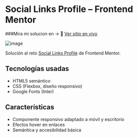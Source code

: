 # Social Links Profile – Frontend Mentor

###Mira mi solucion en -> 🔗 [Ver sitio en vivo](https://rdz-social-card.netlify.app/)

![image](https://github.com/user-attachments/assets/9105e277-86b3-4923-b50f-e04bb92b5106)

Solución al reto [Social Links Profile](https://www.frontendmentor.io/challenges/social-links-profile-UG32l9m6dQ) de Frontend Mentor.

## Tecnologías usadas

- HTML5 semántico
- CSS (Flexbox, diseño responsivo)
- Google Fonts (Inter)

## Características

- Componente responsivo adaptado a móvil y escritorio
- Efectos hover en enlaces
- Semántica y accesibilidad básica


